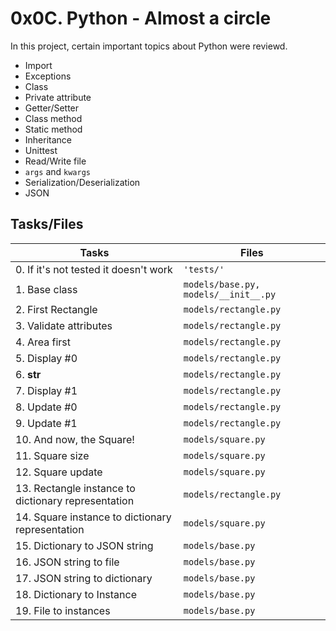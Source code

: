 # 0x0C. Python - Almost a circle

In this project, certain important topics about Python were reviewd.

-   Import
-   Exceptions
-   Class
-   Private attribute
-   Getter/Setter
-   Class method
-   Static method
-   Inheritance
-   Unittest
-   Read/Write file
- `args`  and  `kwargs`
-   Serialization/Deserialization
-   JSON


## Tasks/Files


|     Tasks           |Files                          |
|----------------|-------------------------------|
|0. If it's not tested it doesn't work|`'tests/'`            |
|1. Base class|`models/base.py, models/__init__.py`            |
|2. First Rectangle|`models/rectangle.py`|
|3. Validate attributes|`models/rectangle.py`|
|4. Area first|`models/rectangle.py`|
|5. Display #0|`models/rectangle.py`|
|6. __str__|`models/rectangle.py`|
|7. Display #1|`models/rectangle.py`|
|8. Update #0|`models/rectangle.py`|
|9. Update #1|`models/rectangle.py`|
|10. And now, the Square!|`models/square.py`|
|11. Square size|`models/square.py`|
|12. Square update|`models/square.py`|
|13. Rectangle instance to dictionary representation|`models/rectangle.py`|
|14. Square instance to dictionary representation|`models/square.py`|
|15. Dictionary to JSON string|`models/base.py`|
|16. JSON string to file|`models/base.py`|
|17. JSON string to dictionary|`models/base.py`|
|18. Dictionary to Instance|`models/base.py`|
|19. File to instances|`models/base.py`|
